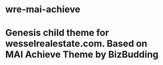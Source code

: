 # wre-mai-achieve
#
#  Genesis child theme for wesselrealestate.com. Based on MAI Achieve Theme by BizBudding
